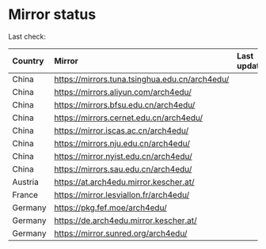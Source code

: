 <script src="./time.js"></script>
# Mirror status
Last check: <script type="text/javascript">localize(1714767633.8315852);</script>

|Country|Mirror|Last update|
|:------|:-----|:----------|
|China|https://mirrors.tuna.tsinghua.edu.cn/arch4edu/|<script type="text/javascript">localize(1714718083);</script>|
|China|https://mirrors.aliyun.com/arch4edu/|<script type="text/javascript">localize(1714718083);</script>|
|China|https://mirrors.bfsu.edu.cn/arch4edu/|<script type="text/javascript">localize(1714718083);</script>|
|China|https://mirrors.cernet.edu.cn/arch4edu/|<script type="text/javascript">localize(1714718083);</script>|
|China|https://mirror.iscas.ac.cn/arch4edu/|<script type="text/javascript">localize(1714718083);</script>|
|China|https://mirrors.nju.edu.cn/arch4edu/|<script type="text/javascript">localize(1714674898);</script>|
|China|https://mirror.nyist.edu.cn/arch4edu/|<script type="text/javascript">localize(1714718083);</script>|
|China|https://mirrors.sau.edu.cn/arch4edu/|<script type="text/javascript">localize(1714718083);</script>|
|Austria|https://at.arch4edu.mirror.kescher.at/|<script type="text/javascript">localize(1714718083);</script>|
|France|https://mirror.lesviallon.fr/arch4edu/|<script type="text/javascript">localize(1714718083);</script>|
|Germany|https://pkg.fef.moe/arch4edu/|<script type="text/javascript">localize(1714718083);</script>|
|Germany|https://de.arch4edu.mirror.kescher.at/|<script type="text/javascript">localize(1714718083);</script>|
|Germany|https://mirror.sunred.org/arch4edu/|<script type="text/javascript">localize(1714718083);</script>|

<script src="./tablefilter/tablefilter.js"></script>
<script src="./table.js"></script>